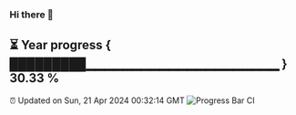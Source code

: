 ### Hi there 👋
⏳ Year progress { █████████▁▁▁▁▁▁▁▁▁▁▁▁▁▁▁▁▁▁▁▁▁ } 30.33 %
---
⏰ Updated on Sun, 21 Apr 2024 00:32:14 GMT
![Progress Bar CI](https://github.com/Moyi321/Moyi321/workflows/Progress%20Bar%20CI/badge.svg)
